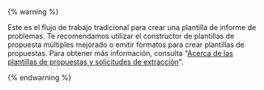 
{% warning %}

Este es el flujo de trabajo tradicional para crear una plantilla de informe de problemas. Te recomendamos utilizar el constructor de plantillas de propuesta múltiples mejorado o emitir formatos para crear plantillas de propuestas. Para obtener más información, consulta "[Acerca de las plantillas de propuestas y solicitudes de extracción](/articles/about-issue-and-pull-request-templates)".

{% endwarning %}
